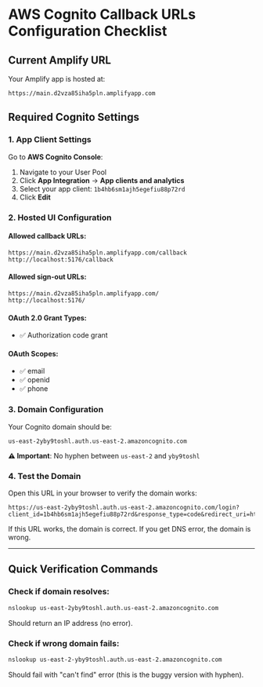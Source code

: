 # AWS Cognito Callback URLs Configuration Checklist

## Current Amplify URL
Your Amplify app is hosted at:
```
https://main.d2vza85iha5pln.amplifyapp.com
```

## Required Cognito Settings

### 1. App Client Settings

Go to **AWS Cognito Console**:
1. Navigate to your User Pool
2. Click **App Integration** → **App clients and analytics**
3. Select your app client: `1b4hb6sm1ajh5egefiu88p72rd`
4. Click **Edit**

### 2. Hosted UI Configuration

#### Allowed callback URLs:
```
https://main.d2vza85iha5pln.amplifyapp.com/callback
http://localhost:5176/callback
```

#### Allowed sign-out URLs:
```
https://main.d2vza85iha5pln.amplifyapp.com/
http://localhost:5176/
```

#### OAuth 2.0 Grant Types:
- ✅ Authorization code grant

#### OAuth Scopes:
- ✅ email
- ✅ openid
- ✅ phone

### 3. Domain Configuration

Your Cognito domain should be:
```
us-east-2yby9toshl.auth.us-east-2.amazoncognito.com
```

**⚠️ Important**: No hyphen between `us-east-2` and `yby9toshl`

### 4. Test the Domain

Open this URL in your browser to verify the domain works:
```
https://us-east-2yby9toshl.auth.us-east-2.amazoncognito.com/login?client_id=1b4hb6sm1ajh5egefiu88p72rd&response_type=code&redirect_uri=https://main.d2vza85iha5pln.amplifyapp.com/callback&scope=email+openid+phone
```

If this URL works, the domain is correct. If you get DNS error, the domain is wrong.

---

## Quick Verification Commands

### Check if domain resolves:
```bash
nslookup us-east-2yby9toshl.auth.us-east-2.amazoncognito.com
```

Should return an IP address (no error).

### Check if wrong domain fails:
```bash
nslookup us-east-2-yby9toshl.auth.us-east-2.amazoncognito.com
```

Should fail with "can't find" error (this is the buggy version with hyphen).

